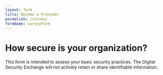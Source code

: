 ```yaml
---
layout: form
title: Become a Provider
permalink: /survey/
formName: surveyForm
---
```


# How secure is your organization?

This form is intended to assess your basic security practices. The Digital Security Exchange will not actively retain or share identifiable information.
